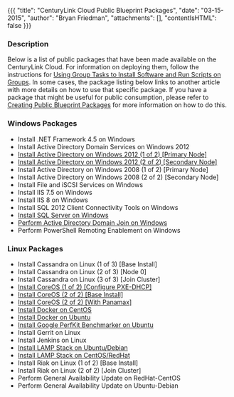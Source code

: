 {{{
  "title": "CenturyLink Cloud Public Blueprint Packages",
  "date": "03-15-2015",
  "author": "Bryan Friedman",
  "attachments": [],
  "contentIsHTML": false
}}}

### Description

Below is a list of public packages that have been made available on the CenturyLink Cloud. For information on deploying them, follow the instructions for [Using Group Tasks to Install Software and Run Scripts on Groups](../../Servers/using-group-tasks-to-install-software-and-run-scripts-on-groups.md). In some cases, the package listing below links to another article with more details on how to use that specific package. If you have a package that might be useful for public consumption, please refer to [Creating Public Blueprint Packages](../../Blueprints/creating-public-blueprint-packages.md) for more information on how to do this.

### Windows Packages

- Install .NET Framework 4.5 on Windows
- Install Active Directory Domain Services on Windows 2012
- [Install Active Directory on Windows 2012 (1 of 2) \[Primary Node\]](../Blueprints/deploy-microsoft-windows-2012-active-directory-domain-services.md)
- [Install Active Directory on Windows 2012 (2 of 2) \[Secondary Node\]](../Blueprints/deploy-microsoft-windows-2012-active-directory-domain-services.md)
- Install Active Directory on Windows 2008 (1 of 2) [Primary Node]
- Install Active Directory on Windows 2008 (2 of 2) [Secondary Node]
- Install File and iSCSI Services on Windows
- Install IIS 7.5 on Windows
- Install IIS 8 on Windows
- Install SQL 2012 Client Connectivity Tools on Windows
- [Install SQL Server on Windows](../Blueprints/deploy-microsoft-sql-server-using-blueprint.md)
- [Perform Active Directory Domain Join on Windows](../Blueprints/perform-active-directory-domain-join-on-windows.md)
- Perform PowerShell Remoting Enablement on Windows

### Linux Packages
- Install Cassandra on Linux (1 of 3) [Base Install]
- Install Cassandra on Linux (2 of 3) [Node 0]
- Install Cassandra on Linux (3 of 3) [Join Cluster]
- [Install CoreOS (1 of 2) \[Configure PXE-DHCP\]](../Servers/building-coreos-server-cluster-on-the-centurylink-cloud.md)
- [Install CoreOS (2 of 2) \[Base Install\]](../Servers/building-coreos-server-cluster-on-the-centurylink-cloud.md)
- [Install CoreOS (2 of 2) \[With Panamax\]](../Servers/building-coreos-server-cluster-on-the-centurylink-cloud.md)
- [Install Docker on CentOS](../Blueprints/using-docker-on-centurylink-cloud-servers.md)
- [Install Docker on Ubuntu](../Blueprints/using-docker-on-centurylink-cloud-servers.md)
- [Install Google PerfKit Benchmarker on Ubuntu](../Blueprints/installing-google-perfkit-benchmarker.md)
- Install Gerrit on Linux
- Install Jenkins on Linux
- [Install LAMP Stack on Ubuntu/Debian](../Blueprints/installing-lamp-stack-on-centurylink-cloud-servers.md)
- [Install LAMP Stack on CentOS/RedHat](../Blueprints/installing-lamp-stack-on-centurylink-cloud-servers.md)
- Install Riak on Linux (1 of 2) [Base Install]
- Install Riak on Linux (2 of 2) [Join Cluster]
- Perform General Availability Update on RedHat-CentOS
- Perform General Availability Update on Ubuntu-Debian
